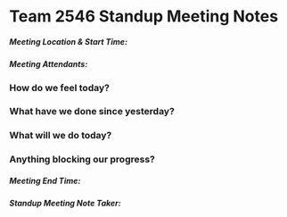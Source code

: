 # Team 2546 Standup Meeting Notes

##### Meeting Location & Start Time:

##### Meeting Attendants:

### How do we feel today?

### What have we done since yesterday?

### What will we do today?

### Anything blocking our progress?

##### Meeting End Time:

##### Standup Meeting Note Taker:
